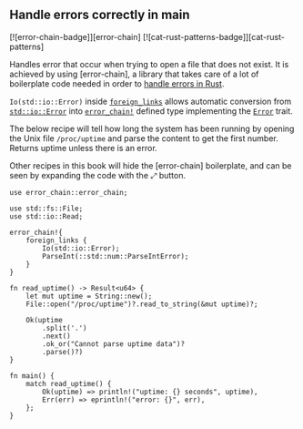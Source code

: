 ## Handle errors correctly in main

[![error-chain-badge]][error-chain] [![cat-rust-patterns-badge]][cat-rust-patterns]

Handles error that occur when trying to open a file that does not
exist. It is achieved by using [error-chain], a library that takes
care of a lot of boilerplate code needed in order to [handle errors in Rust].

`Io(std::io::Error)` inside [`foreign_links`] allows automatic
conversion from [`std::io::Error`] into [`error_chain!`] defined type
implementing the [`Error`] trait.

The below recipe will tell how long the system has been running by
opening the Unix file `/proc/uptime` and parse the content to get the
first number. Returns uptime unless there is an error.

Other recipes in this book will hide the [error-chain] boilerplate, and can be
seen by expanding the code with the ⤢ button.

```rust,edition2018
use error_chain::error_chain;

use std::fs::File;
use std::io::Read;

error_chain!{
    foreign_links {
        Io(std::io::Error);
        ParseInt(::std::num::ParseIntError);
    }
}

fn read_uptime() -> Result<u64> {
    let mut uptime = String::new();
    File::open("/proc/uptime")?.read_to_string(&mut uptime)?;

    Ok(uptime
        .split('.')
        .next()
        .ok_or("Cannot parse uptime data")?
        .parse()?)
}

fn main() {
    match read_uptime() {
        Ok(uptime) => println!("uptime: {} seconds", uptime),
        Err(err) => eprintln!("error: {}", err),
    };
}
```

[`error_chain!`]: https://docs.rs/error-chain/*/error_chain/macro.error_chain.html
[`Error`]: https://doc.rust-lang.org/std/error/trait.Error.html
[`foreign_links`]: https://docs.rs/error-chain/*/error_chain/#foreign-links
[`std::io::Error`]: https://doc.rust-lang.org/std/io/struct.Error.html

[handle errors in Rust]: https://doc.rust-lang.org/book/second-edition/ch09-00-error-handling.html
